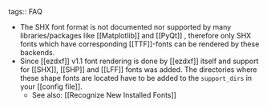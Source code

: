 tags:: FAQ

- The SHX font format is not documented nor supported by many libraries/packages like [[Matplotlib]] and [[PyQt]] , therefore only SHX fonts which have corresponding [[TTF]]-fonts can be rendered by these backends.
- Since [[ezdxf]] v1.1 font rendering is done by [[ezdxf]] itself and support for [[SHX]], [[SHP]] and [[LFF]] fonts was added. The directories where these shape fonts are located have to be added to the `support_dirs` in your [[config file]].
	- See also: [[Recognize New Installed Fonts]]